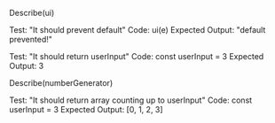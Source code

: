 Describe(ui)

Test: "It should prevent default"
Code: ui(e)
Expected Output: "default prevented!"

Test: "It should return userInput"
Code: const userInput = 3
Expected Output: 3

Describe(numberGenerator)

Test: "It should return array counting up to userInput"
Code: const userInput = 3
Expected Output: [0, 1, 2, 3]
